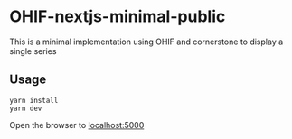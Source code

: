 # OHIF-nextjs-minimal-public

This is a minimal implementation using OHIF and cornerstone to display a single series

## Usage
```[bash]
yarn install
yarn dev
```

Open the browser to [localhost:5000](http://localhost:5000)
